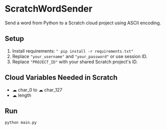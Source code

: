 # ScratchWordSender

Send a word from Python to a Scratch cloud project using ASCII encoding.

## Setup
1. Install requirements:
`" pip install -r requirements.txt"`
2.  Replace `"your_username"` and `"your_password"` or use session ID.
3.  Replace `"PROJECT_ID"` with your shared Scratch project's ID.

## Cloud Variables Needed in Scratch
- ☁ char_0 to ☁ char_127
- ☁ length

## Run
```bash
python main.py
```
   
